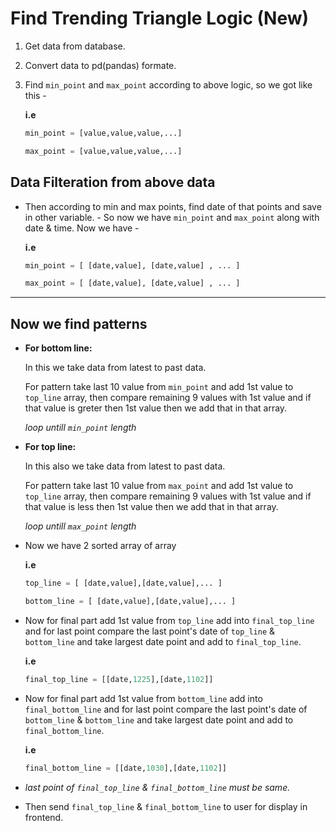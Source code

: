 # **Find Trending Triangle Logic (New)**

1. Get data from database.

2. Convert data to pd(pandas) formate.

3. Find `min_point` and `max_point` according to above logic, so we got like this -

    **i.e**

    ```python
    min_point = [value,value,value,...]

    max_point = [value,value,value,...]
    ```

## **Data Filteration from above data**

* Then according to min and max points, find date of that points and save in other variable. - So now we have `min_point` and `max_point` along with date & time. Now we have -

    **i.e**

    ```python
    min_point = [ [date,value], [date,value] , ... ]

    max_point = [ [date,value], [date,value] , ... ]
    ```

***

## **Now we find patterns**

* **For bottom line:**

     In this we take data from latest to past data.

     For pattern take last 10 value from `min_point` and add 1st value to `top_line` array, then compare remaining 9 values with 1st value and if that value is greter then 1st value then we add that in that array.

    _loop untill `min_point` length_

* **For top line:**

     In this also we take data from latest to past data.

     For pattern take last 10 value from `max_point` and add 1st value to `top_line` array, then compare remaining 9 values with 1st value and if that value is less then 1st value then we add that in that array.

    _loop untill `max_point` length_

* Now we have 2 sorted array of array

    **i.e**

    ```python
    top_line = [ [date,value],[date,value],... ]

    bottom_line = [ [date,value],[date,value],... ]
    ```

* Now for final part add 1st value from `top_line` add into `final_top_line` and for last point compare the last point's date of `top_line` & `bottom_line` and take largest date point and add to `final_top_line`.

    **i.e**

    ```python
    final_top_line = [[date,1225],[date,1102]]
    ```

* Now for final part add 1st value from `bottom_line` add into `final_bottom_line` and for last point compare the last point's date of `bottom_line` & `bottom_line` and take largest date point and add to `final_bottom_line`.
  
    **i.e**

    ```python
    final_bottom_line = [[date,1030],[date,1102]]
    ```

* _last point of `final_top_line` & `final_bottom_line` must be same._

* Then send `final_top_line` & `final_bottom_line` to user for display in frontend.